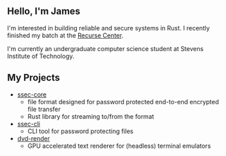 ## Hello, I'm James

I'm interested in building reliable and secure systems in Rust.
I recently finished my batch at the [Recurse Center](https://recurse.com).

I'm currently an undergraduate computer science student at Stevens Institute of Technology.

## My Projects
- [ssec-core](https://github.com/james-conn/ssec-core)
  - file format designed for password protected end-to-end encrypted file transfer
  - Rust library for streaming to/from the format
- [ssec-cli](https://github.com/james-conn/ssec-cli)
  - CLI tool for password protecting files
- [dvd-render](https://github.com/james-conn/dvd-render)
  - GPU accelerated text renderer for (headless) terminal emulators
